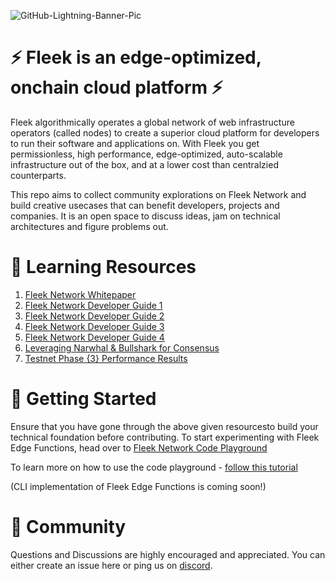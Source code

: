 ![GitHub-Lightning-Banner-Pic](https://github.com/fleek-network/awesome-fleek/assets/74613246/6e8feab7-871c-4c3c-bdd5-a808959bc873)

# ⚡ Fleek is an edge-optimized, onchain cloud platform ⚡
Fleek algorithmically operates a global network of web infrastructure operators (called nodes) to create a superior cloud platform for developers to run their software and applications on. With Fleek you get permissionless, high performance, edge-optimized, auto-scalable infrastructure out of the box, and at a lower cost than centralzied counterparts.

This repo aims to collect community explorations on Fleek Network and build creative usecases that can benefit developers, projects and companies. It is an open space to discuss ideas, jam on technical architectures and figure problems out.

# 📖 Learning Resources
1. [Fleek Network Whitepaper](https://fleek.network/whitepaper.pdf)
2. [Fleek Network Developer Guide 1](https://blog.fleek.network/post/fleek-network-developer-guide-part-1/)
3. [Fleek Network Developer Guide 2](https://blog.fleek.network/post/fleek-network-developer-guide-services/)
4. [Fleek Network Developer Guide 3](https://blog.fleek.network/post/fleek-network-developer-guide-js-runtime/)
5. [Fleek Network Developer Guide 4](https://blog.fleek.network/post/fleek-network-developer-guide-cdn/)
6. [Leveraging Narwhal & Bullshark for Consensus](https://blog.fleek.network/post/fleek-network-consensus-narwhal-bullshark/)
7. [Testnet Phase {3} Performance Results](https://x.com/fleek_net/status/1762893623576699071)


# 🔰 Getting Started
Ensure that you have gone through the above given resourcesto build your technical foundation before contributing.
To start experimenting with Fleek Edge Functions, head over to [Fleek Network Code Playground](https://code-playground.on-fleek.app/)

To learn more on how to use the code playground - [follow this tutorial](https://x.com/fleek_net/status/1753531279432126840)

(CLI implementation of Fleek Edge Functions is coming soon!)


# 🤝 Community
Questions and Discussions are highly encouraged and appreciated. You can either create an issue here or ping us on [discord](https://discord.gg/fleek).




